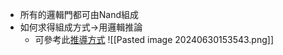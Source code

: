 

- 所有的邏輯門都可由Nand組成
- 如何求得組成方式->用邏輯推論
	- 可參考此[推導方式](https://youtu.be/GnWsOWc6g1g?si=MBrw6UxcrWxn1cMZ)
	![[Pasted image 20240630153543.png]]
	